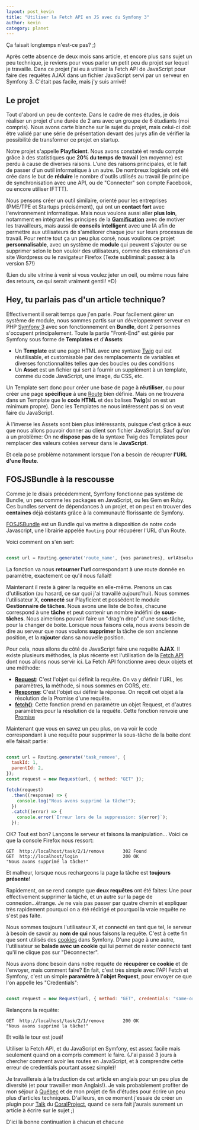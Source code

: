 ```yaml
---
layout: post_kevin
title: "Utiliser la Fetch API en JS avec du Symfony 3"
author: kevin
category: planet
---
```


Ça faisait longtemps n'est-ce pas? ;)

Après cette absence de deux mois sans article, et encore plus sans sujet un peu technique, je reviens pour vous parler un petit peu du projet sur lequel je travaille. Dans ce projet j'ai eu à utiliser la Fetch API de JavaScript pour faire des requêtes AJAX dans un fichier JavaScript servi par un serveur en Symfony 3. C'était pas facile, mais j'y suis arrivé!

<!--break-->

## Le projet

Tout d'abord un peu de contexte. Dans le cadre de mes études, je dois réaliser un projet d'une durée de 2 ans avec un groupe de 6 étudiants (moi compris). Nous avons carte blanche sur le sujet du projet, mais celui-ci doit être validé par une série de présentation devant des jurys afin de vérifier la possibilité de transformer ce projet en startup.

Notre projet s'appelle __Playficient__. Nous avons constaté et rendu compte grâce à des statistiques que __20% du temps de travail__ (en moyenne) est perdu à cause de diverses raisons. L'une des raisons principales, et le fait de passer d'un outil informatique à un autre. De nombreux logiciels ont été crée dans le but de __réduire__ le nombre d'outils utilisés au travail (le principe de synchronisation avec une API, ou de "Connecter" son compte Facebook, ou encore utiliser IFTTT).

Nous pensons créer un outil similaire, orienté pour les entreprises (PME/TPE et Startups précisément), qui ont un __contact fort__ avec l'environnement informatique. Mais nous voulons aussi aller __plus loin__, notamment en intégrant les principes de la [__Gamification__](https://en.wikipedia.org/wiki/Gamification) avec de motiver les travailleurs, mais aussi de __conseils intelligent__ avec une IA afin de permettre aux utilisateurs de s'améliorer chaque jour sur leurs processus de travail. Pour rentre tout ça un peu plus corsé, nous voulions ce projet __personnalisable__, avec un système de __module__ qui peuvent s'ajouter ou se supprimer selon le bon vouloir des utilisateurs, comme des extensions d'un site Wordpress ou le navigateur Firefox (Texte subliminal: passez à la version 57!)

(Lien du site vitrine à venir si vous voulez jeter un oeil, ou même nous faire des retours, ce qui serait vraiment gentil! =D)

## Hey, tu parlais pas d'un article technique?

Effectivement il serait temps que j'en parle. Pour facilement gérer un système de module, nous sommes partis sur un développement serveur en PHP [Symfony 3](http://symfony.com/) avec son fonctionnement en __Bundle__, dont 2 personnes s'occupent principalement. Toute la partie "Front-End" est gérée par Symfony sous forme de __Templates__ et d'__Assets__:

* Un __Template__ est une page HTML avec une syntaxe [Twig](https://twig.symfony.com/) qui est réutilisable, et customisable par des remplacements de variables et diverses fonctionnalités telles que des boucles ou des conditions
* Un __Asset__ est un fichier qui sert à fournir un supplément à un template, comme du code JavaScript, une image, du CSS, etc.

Un Template sert donc pour créer une base de page à __réutiliser__, ou pour créer une page __spécifique__ à une [Route](https://symfony.com/doc/current/routing.html) bien définie. Mais on ne trouvera dans un Template que le __code HTML__ et des balises __Twig__(si on est un minimum propre). Donc les Templates ne nous intéressent pas si on veut faire du JavaScript.

À l'inverse les Assets sont bien plus intéressants, puisque c'est grâce à eux que nous allons pouvoir donner au client son fichier JavaScript. Sauf qu'on a un problème: On ne __dispose pas__ de la syntaxe Twig des Templates pour remplacer des valeurs cotées serveur dans le __JavaScript__.

Et cela pose problème notamment lorsque l'on a besoin de récuprer __l'URL d'une Route__.

## FOSJSBundle à la rescousse

Comme je le disais précédemment, Symfony fonctionne pas système de Bundle, un peu comme les packages en JavaScript, ou les Gem en Ruby. Ces bundles servent de dépendances à un projet, et on peut en trouver des __centaines__ déjà existants grâce à la communauté florissante de Symfony.

[FOSJSBundle](https://symfony.com/doc/master/bundles/FOSJsRoutingBundle/index.html) est un Bundle qui va mettre à disposition de notre code Javascript, une librairie appelée <code class='javascript'>Routing</code> pour récupérer l'URL d'un Route.

Voici comment on s'en sert:

```javascript

const url = Routing.generate('route_name', {vos parametres}, urlAbsolueBool);

```

La fonction va nous __retourner l'url__ correspondant à une route donnée en paramètre, exactement ce qu'il nous fallait!

Maintenant il reste à gérer la requête en elle-même. Prenons un cas d'utilisation (au hasard, ce sur quoi j'ai travaillé aujourd'hui). Nous sommes l'utilisateur X, __connecté__ sur Playficient et possédent le module __Gestionnaire de tâches__. Nous avons une liste de boites, chacune correspond à une __tâche__ et peut contenir un nombre indéfini de __sous-tâches__. Nous aimerions pouvoir faire un "drag'n drop" d'une sous-tâche, pour la changer de boite. Lorsque nous faisons cela, nous avons besoin de dire au serveur que nous voulons __supprimer__ la tâche de son ancienne position, et la __rajouter__ dans sa nouvelle position.

Pour cela, nous allons du côté de JavaScript faire une requête __AJAX__. Il existe plusieurs méthodes, la plus récente est l'utilisation de la [Fetch API](https://developer.mozilla.org/fr/docs/Web/API/Fetch_API/Using_Fetch) dont nous allons nous servir ici. La Fetch API fonctionne avec deux objets et une méthode:

* [__Request__](https://developer.mozilla.org/fr/docs/Web/API/Request): C'est l'objet qui définit la requête. On va y définir l'URL, les paramètres, la méthode, si nous sommes en CORS, etc.
* [__Response__](https://developer.mozilla.org/fr/docs/Web/API/Response): C'est l'objet qui définir la réponse. On reçoit cet objet à la résolution de la Promise d'une requête.
* [__fetch()__](https://developer.mozilla.org/fr/docs/Web/API/GlobalFetch/fetch): Cette fonction prend en paramètre un objet Request, et d'autres paramètres pour la résolution de la requête. Cette fonction renvoie une [Promise](https://developer.mozilla.org/fr/docs/Web/JavaScript/Reference/Objets_globaux/Promise)

Maintenant que vous en savez un peu plus, on va voir le code correspondant à une requête pour supprimer la sous-tâche de la boite dont elle faisait partie:

```javascript

const url = Routing.generate('task_remove', {
  taskId: 1,
  parentId: 2,
});
const request = new Request(url, { method: "GET" });

fetch(request)
  .then((response) => {
    console.log("Nous avons supprimé la tâche!");
  })
  .catch((error) => {
    console.error(`Erreur lors de la suppression: ${error}`);
  });

```


OK? Tout est bon? Lançons le serveur et faisons la manipulation... Voici ce que la console Firefox nous ressort:

```
GET  http://localhost/task/2/1/remove       302 Found
GET  http://localhost/login                 200 OK
"Nous avons supprimé la tâche!"

```

Et malheur, lorsque nous rechargeons la page la tâche est __toujours présente__! 

Rapidement, on se rend compte que __deux requêtes__ ont été faites: Une pour effectivement supprimer la tâche, et un autre sur la page de connexion...étrange. Je ne vais pas passer par quatre chemin et expliquer très rapidement pourquoi on a été rédirigé et pourquoi la vraie requête ne s'est pas faite.

Nous sommes toujours l'utilisateur X, et connecté en tant que tel, le serveur à besoin de savoir au __nom de qui__ nous faisons la requête. C'est à cette fin que sont utilisés des [cookies](https://en.wikipedia.org/wiki/HTTP_cookie) dans Symfony. D'une page à une autre, l'utilisateur se __balade avec un cookie__ qui lui permet de rester connecté tant qu'il ne clique pas sur "Déconnecter".

Nous avons donc besoin dans notre requête de __récupérer ce cookie__ et de l'envoyer, mais comment faire? En fait, c'est très simple avec l'API Fetch et Symfony, c'est un simple __paramètre à l'objet Request__, pour envoyer ce que l'on appelle les "Credentials":

```javascript

const request = new Request(url, { method: "GET", credentials: "same-origin" });

```


Relançons la requête:

```
GET  http://localhost/task/2/1/remove       200 OK
"Nous avons supprimé la tâche!"
```

Et voilà le tour est joué!

Utiliser la Fetch API, et du JavaScript en Symfony, est assez facile mais seulement quand on a compris comment le faire. (J'ai passé 3 jours à chercher comment avoir les routes en JavaScript, et à comprendre cette erreur de credentials pourtant assez simple)!

Je travaillerais à la traduction de cet article en anglais pour un peu plus de diversité (et pour travailler mon Anglais!). Je vais probablement profiter de mon séjour à [Québec](https://www.flickr.com/photos/159186107@N06/) et de mon projet de fin d'études pour écrire un peu plus d'articles techniques. D'ailleurs, en ce moment j'essaie de créer un plugin pour [Talk](https://coralproject.net/products/talk.html) du [CoralProject](https://coralproject.net/), quand ce sera fait j'aurais surement un article à écrire sur le sujet ;)

D'ici là bonne continuation à chacun et chacune
